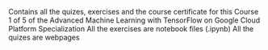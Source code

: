 Contains all the quizes, exercises and the course certificate for this Course 1 of 5 of the Advanced Machine Learning with TensorFlow on Google Cloud Platform Specialization
All the exercises are notebook files (.ipynb) 
All the quizes are webpages
